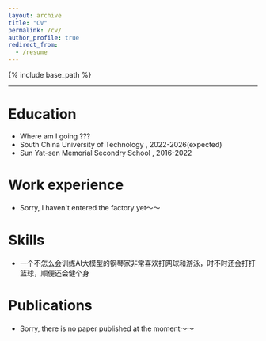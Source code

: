 ```yaml
---
layout: archive
title: "CV"
permalink: /cv/
author_profile: true
redirect_from:
  - /resume
---
```

{% include base_path %}

---

# Education

* Where am I going ???
* South China University of Technology , 2022-2026(expected)
* Sun Yat-sen Memorial Secondry School , 2016-2022

Work experience
===============

* Sorry, I haven't entered the factory yet～～

Skills
======

* 一个不怎么会训练AI大模型的钢琴家非常喜欢打网球和游泳，时不时还会打打篮球，顺便还会健个身

Publications
============

* Sorry, there is no paper published at the moment～～
